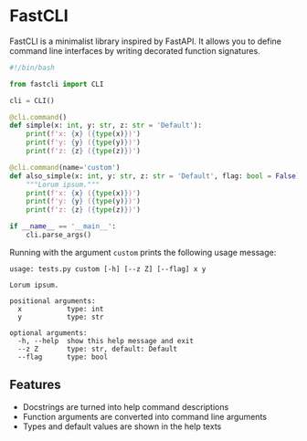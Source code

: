 # FastCLI

FastCLI is a minimalist library inspired by FastAPI.
It allows you to define command line interfaces by writing decorated function signatures.

```python
#!/bin/bash

from fastcli import CLI

cli = CLI()

@cli.command()
def simple(x: int, y: str, z: str = 'Default'):
    print(f'x: {x} ({type(x)})')
    print(f'y: {y} ({type(y)})')
    print(f'z: {z} ({type(z)})')

@cli.command(name='custom')
def also_simple(x: int, y: str, z: str = 'Default', flag: bool = False):
    """Lorum ipsum."""
    print(f'x: {x} ({type(x)})')
    print(f'y: {y} ({type(y)})')
    print(f'z: {z} ({type(z)})')

if __name__ == '__main__':
    cli.parse_args()
```

Running with the argument `custom` prints the following usage message:

```
usage: tests.py custom [-h] [--z Z] [--flag] x y

Lorum ipsum.

positional arguments:
  x           type: int
  y           type: str

optional arguments:
  -h, --help  show this help message and exit
  --z Z       type: str, default: Default
  --flag      type: bool
```

## Features

* Docstrings are turned into help command descriptions
* Function arguments are converted into command line arguments
* Types and default values are shown in the help texts
